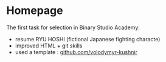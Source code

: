 # Homepage
The first task for selection in Binary Studio Academy:
- resume RYU HOSHI (fictional Japanese fighting characte)
- improved HTML + git skills
- used a template : [github.com/volodymyr-kushnir](https://github.com/volodymyr-kushnir/volodymyrkushnir.com/wiki/R%C3%A9sum%C3%A9)
